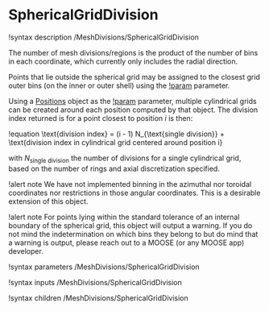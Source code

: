 # SphericalGridDivision

!syntax description /MeshDivisions/SphericalGridDivision

The number of mesh divisions/regions is the product of the number of bins in each coordinate, which currently only
includes the radial direction.

Points that lie outside the spherical grid may be assigned to the closest grid outer bins (on the inner or outer shell)
using the [!param](/MeshDivisions/SphericalGridDivision/assign_domain_outside_grid_to_border)
parameter.

Using a [Positions](syntax/Positions/index.md) object as the [!param](/MeshDivisions/CylindricalGridDivision/center_positions)
parameter, multiple cylindrical grids can be created around each position computed by that object. The division index
returned is for a point closest to position $i$ is then:

!equation
\text{division index} = (i - 1) N_{\text{single division}} + \text{division index in cylindrical grid centered around position i}

with $N_{\text{single division}}$ the number of divisions for a single cylindrical grid, based on the number of rings and axial
discretization specified.

!alert note
We have not implemented binning in the azimuthal nor toroidal coordinates nor restrictions in those angular coordinates.
This is a desirable extension of this object.

!alert note
For points lying within the standard tolerance of an internal boundary of the spherical grid, this object
will output a warning. If you do not mind the indetermination on which bins they belong to but do mind
that a warning is output, please reach out to a MOOSE (or any MOOSE app) developer.

!syntax parameters /MeshDivisions/SphericalGridDivision

!syntax inputs /MeshDivisions/SphericalGridDivision

!syntax children /MeshDivisions/SphericalGridDivision

